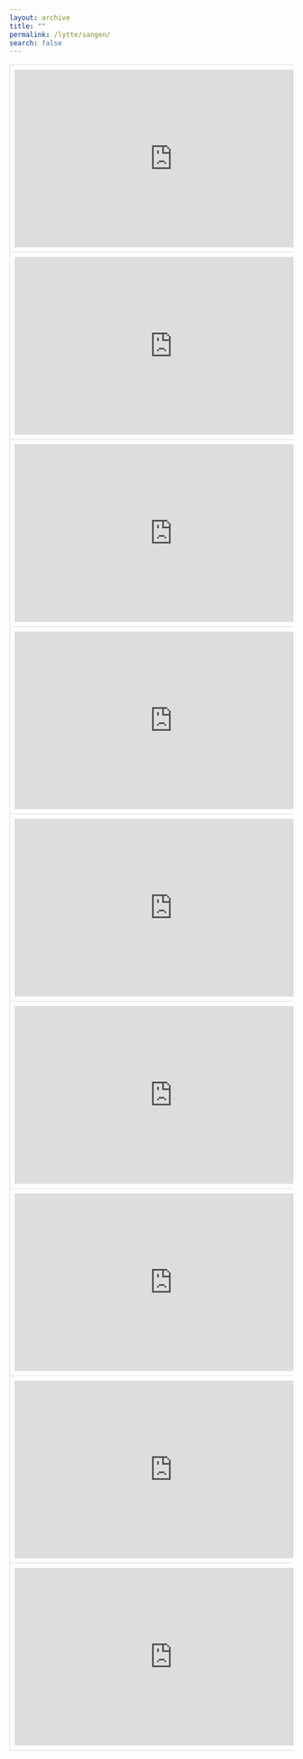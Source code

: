 ```yaml
---
layout: archive
title: ""
permalink: /lytte/sangen/
search: false
---
```


<style>
    table {
        border-collapse: collapse;
        width: 100%;
    }
    th, td {
        border: 1px solid #dddddd;
        padding: 8px;
        text-align: left;
    }
    /* Customize width for specific columns */
    th:nth-child(1), td:nth-child(1) {
        width: 30%; /* First column */
    }
    th:nth-child(2), td:nth-child(2) {
        width: 70%; /* Second column */
    }
</style>
<table align="center" cellspacing="5" style="text-align: left" width="100%">
<tr>
<td style="vertical-align: top;"> <iframe width="560" height="315" src="https://www.youtube.com/embed/kqx72Brq3hQ?si=8YZ5yF88ZJrY_khq" title="YouTube video player" frameborder="0" allow="accelerometer; autoplay; clipboard-write; encrypted-media; gyroscope; picture-in-picture; web-share" referrerpolicy="strict-origin-when-cross-origin" allowfullscreen></iframe> </td>
<td> 
<details>
<summary>
<h1> Højt fra træets grønne top - Peter Faber </h1>
</summary>
<span style="font-weight: normal">
Høit fra træets grønne top,<br>Stråler Juleglandsen;<br>Spillemand, spil lystig op,<br>Nu begynder Dandsen.<br>Læg nu smukt din Hånd in min,<br>Ikke rør ved den Rosin,<br>Først må Træet vises,<br>Siden skal det spises.<br><br>
Se Børnlil, nu gåer det godt,<br>I forståer at trave,<br>Lad den lille Sine blot<br>Fåe sin Julegave.<br>Løs kun selv det røde Bånd,<br>Hvor du ryster paa din Håånd!<br>Når du strammer Garnet!<br>Qvæler du jo Barnet.<br><br>
Peter har den Green så kjær,<br>Hvorpå Trommen hænger;<br>Hvergang han den kommer nær,<br>Vil han ikke længer.<br>Hvad du ønsker, skal du fåe,<br>Når jeg blot tør stole på,<br>At du ei vil tromme,<br>Før min Sang er omme.<br><br>
Anna hun har ingen Ro,<br>Før hun fåer sin Pakke:<br>Fire Alen Merino<br>Til en Vinterfrakke.<br>Barn! du blier mig alt for dyr,<br>Men da du så propert syer,<br>Spare vi det atter,<br>Ikke sandt, min Datter?<br><br>
Denne Fane ny og god<br>Giver jeg til Hendrik;<br>Du er stærk og du har Mod,<br>Du skal være Fændrik<br>Hvor han svinger Fanen kjækt!<br>Børn! I skylde ham Respekt;<br>Viid det er en Ære:<br>Dannebrog at bære.<br><br>
Træets allerbedste Ziir<br>Skal min William have;<br>Paa det blanke Guldpapiir<br>Maa du gjerne gnave.<br>Vær forsigtig og giv Agt,<br>Indenfor er noget lagt,<br>Som du ei maa kramme,<br>Det er til din Amme.<br><br>
O hvor er den blød og rar,<br>Sikken deilig Hue,<br>Den skal sikkre Bedstefa’er<br>Imod Frost og Snue;<br>Lotte hun kan være stolt,<br>Tænk jer, hun har Garnet holdt,<br>Det kan Hanne ikke,<br>Hun kan bare strikke.<br><br>
Børn! nu er jeg bleven træt<br>Og I fåer ei Mere,<br>Moder er i Kjøkkenet,<br>Nu skal hun traktere.<br>Derfor får hun denne Pung,<br>Løft engang, hvor den er tung!<br>Julen varer længe,<br>Koster mange Penge.
</span>
</details> 
</td>
</tr>

<tr>
<td style="vertical-align: top;"> <iframe width="560" height="315" src="https://www.youtube.com/embed/YE4oZj28T4w?si=Ezav3zjChWPWu_le" title="YouTube video player" frameborder="0" allow="accelerometer; autoplay; clipboard-write; encrypted-media; gyroscope; picture-in-picture; web-share" referrerpolicy="strict-origin-when-cross-origin" allowfullscreen></iframe> </td>
<td> 
<details>
<summary>
<h1> ABC Rap - Halfdan Rasmussen </h1>
</summary>
<span style="font-weight: normal">
Ane lagde anemoner<br>I kanonen på Trekroner.<br>Ved det allerførste skud<br>Sprang Anes anemoner ud<br><br>
Bennys bukser brændte<br>Børge råbte åh<br>Børge havde nemlig<br>Bennys bukser på<br><br>
Citroner er sure og gule.<br>Cigarer er fulde af røg.<br>Charlotte er cyklet til Thule<br>Med to kasser øl og et løg,<br>Så hun har nok tabt sig en smule.<br><br>
Dorte fik en dukke. <br>Dukken var så bleg. <br>Dorte gav den levertran. <br>Dukken løb sin vej<br>
Else elsker pelse.<br>Else elsker pølse.<br>Pølse åd hun dagen lang.<br>Elses pels blev alt for trang.<br>Pelsen holdt, men Else sprak.<br>Else - pelse - pølsesnak.<br><br>
Freddy Fræk fra Fakse<br>fangede i fælder<br>femten flotte friske<br>friskefrikadeller<br><br>
Gåsen gav et gæstebud<br>for grisene til jul<br>Grisene fik gåsehud<br>da gåsen gav dem sul.<br><br>
Hundrede høns i hønsegården<br>kom op at slås en søndagmorgen.<br>Da de var færdige lå tilbage<br>en kæmpemæssig æggekage.<br><br>
Inde i Irlands bjerge<br>lever de irske dværge.<br>De spiller harpe og drikker øl<br>og sover om natten i et fingerbøl.<br><br>
Julemanden Julle<br>hader sne og kulde.<br>for at jage kulden væk<br>kører han til Julebæk<br>med sin tante Tulle<br>på en kagerulle<br><br>
Kanonkongen Knold<br>der var gal som en trold<br>købte kugler og krudt<br>for en krone,<br>kom en mægtig portion<br>i sin store kanon<br>og skød hoved og hat<br>af sin kone.<br><br>
Lirum i Virum<br>og Larum i Farum<br>tog fra Nærum<br>med fru Lærum<br>for at købe smør<br>i Smørum.<br><br>
Maj måneds katte<br>er bløde og glatte <br>med knurhår af silke <br>og øjne som rav. <br>Maj måneds katte <br>kan spinde og pjatte <br>og når de får killinger <br>siger de mjav!<br><br>
Norske nisser nyser ikke. <br>Når det blæser koldt fra nord <br>låser de med nissenøgler <br>deres nissenæsebor.<br><br>
Osteskipper Ostenfeldt, <br>der bor i Sundbynørre, <br>fandt en mus i Storebælt <br>og hængte den til tørre, <br>gav den kunstigt åndedræt <br>og ostemad at spise, <br>lagde den i sin kasket <br>og sang en vuggevise.<br><br>
Postbud – postbud <br>med den røde jakke, <br>ring på min dør nu <br>og bring mig en pakke, <br>en pakke der kan snakke <br>når jeg føler mig forladt, <br>en pakke med en rød lille <br>postkassekat!<br><br>
Q er et bogstav i alfabetet. <br>Man bruger det sjældent <br>men her kan du se det!<br><br>
Røde ræv! Røde ræv! <br>Lad min høne være. <br>Ellers skal jeg gi´dig tæv <br>så du bli´r så vind og skæv <br>som et havegærde!<br><br>
Sol gi´ r varme. <br>Sol gi´r sved. <br>Sol gi´r næsen fregner. <br>Sol står op <br>og sol går ned <br>osse når det regner<br><br>
Tulle tog til Tikøb, <br>købte tulipaner, <br>købte to, købte ti, <br>købte tu, købte li, <br>købte tulipaner <br>hos en indianer.<br><br>
Underlige ugle <br>vågner midt om natten, <br>kigger efter månen, <br>der er blevet væk, <br>pudser sine briller, <br>stirrer vredt på katten, <br>skriver sjove digte <br>med usynligt blæk.<br><br>
Vaskebjørnens børnebørn <br>har plads som vaskebjørnebørn <br>i vaskeriet ”Vaskebjørn”. <br>De vasker vasketøjet hvidt <br>når vasketøjet er beskidt, <br>og det er vasketøjet tit.<br><br>
X er et vejkryds hvor bilen kan vende. <br>X er en savbuk hvor far saver brænde. <br>X er de standsede vinger på møllen. <br>X er den sløjfe du binder i krøllen. <br>X er et lyserødt plaster på såret. <br>X er i Texas og Alex og Brix. <br>X er et bogstav der rimer på heks!<br><br>
Ylle, Dylle, Dolle <br>tre små lodne trolde <br>gik på jagt med vanter på <br>for at skyde hvad de så. <br>Ylle skød en kaffekande. <br>Dylle skød en stegepande. <br>Dolle skød en kasserolle. <br>Ylle, Dylle, Dolle.<br><br>
Zebra, Zebra, Zebra! <br>Er du et æsel eller hest? <br>Tror du striber klær di bedst? <br>Hvor sku´ jeg vide det fra?<br><br>
Æslet spiste æg og ærter <br>og fik slemme mavesmærter, <br>gik til doktor Æselkær <br>og fik varme omslag der, <br>fødte straks, bevar mig vel, <br>en kylling i en ærtebælg!<br><br>
Øen i søen har kun én barber. <br>Til gengæld klipper han alt hvad han ser. <br>Han klipper sin fætter, sin hund og sit får. <br>Han klipper billetter når færgerne går. <br>Han klipper sin plæne, sin hæk og sit hegn. <br>Men selv er skaldet som Roskildevej´ n<br><br>
Åge stak sin tå i åen. <br>Da en ål bed fat i tåen <br>hev han tå og ål i land <br>og stegte tåen, den dumrian!
</span>
</details> 
</td>
</tr>

<tr>
<td style="vertical-align: top;"> <iframe width="560" height="315" src="https://www.youtube.com/embed/umZ7HmTpqbo?si=dZfDNcuehY6bYN1i" title="YouTube video player" frameborder="0" allow="accelerometer; autoplay; clipboard-write; encrypted-media; gyroscope; picture-in-picture; web-share" referrerpolicy="strict-origin-when-cross-origin" allowfullscreen></iframe> </td>
<td> 
<details>
<summary>
<h1> Kalde Dem for Du - Malte Ebert </h1>
</summary>
<span style="font-weight: normal">
Første gang jeg så Dem, var jeg syv år<br>Klistret til skærmen, det var nytår<br>Deres tale var så smuk<br><br>
Tiden flyver, Deres børn er blevet forældre<br>Men Hendes Majestæt er aldrig blevet ældre<br>De er stadig smuk<br><br>
Jeg har hørt, De ryger King's<br>Jeg ku’ være Deres prins<br>Ridder hele vejen til slottet bare for еn enkelt dans<br>Jeg еr Klods-Hans<br><br>
Uh-uh, vil De la' mig kalde Dem for du?<br>Jeg vil' gi’ Dem hele verden og det halve kongerige<br>Hvis jeg ku’<br><br>
Vil De la' mig kalde Dem for du?<br>Jeg har ventet hele livet<br>De behøver ik’ at svare mig endnu<br><br>
Jeg har en sparegris fyldt op med mønter<br>Deres ansigt er på dem, Gud, hvor det pynter<br>Jeg har så svært ved at give dem væk, åh yeah<br><br>
For min kærlighed er stor ligesom Asien<br>Vi ku’ tage derhen, bruge hele apanagen<br>På en panda eller to<br><br>
De elsker Ringenes Herre<br>Men hva' med Frodo her,<br>Der vil gå hele vejen til Mordor<br>For at få et glimt af Daisy?<br>Må jeg kalde Dem baby?<br><br>
Uh-uh, vil De la' mig kalde Dem for du?<br>Jeg vil' gi’ Dem hele verden og det halve kongerige<br>Hvis jeg ku’<br><br>
Vil De la' mig kalde Dem for du?<br>Jeg har ventet hele livet<br>De behøver ik’ at svare mig endnu<br><br>
Må jeg kalde Dem for du<br>Daisy, please<br>Må jeg kalde Dem for du<br>Kom nu
</span>
</details> 
</td>
</tr>

<tr>
<td style="vertical-align: top;"> <iframe width="560" height="315" src="https://www.youtube.com/embed/jtqk_CFWJ4Q?si=mXgmmwIPNyEYzPmM" title="YouTube video player" frameborder="0" allow="accelerometer; autoplay; clipboard-write; encrypted-media; gyroscope; picture-in-picture; web-share" referrerpolicy="strict-origin-when-cross-origin" allowfullscreen></iframe> </td>
<td> 
<details>
<summary>
<h1> Den Blå Anemone - Kaj Munks </h1>
</summary>
<span style="font-weight: normal">
Hvad var det dog der skete? <br>Mit vinterfrosne hjertes kvarts <br>må smelte ved at se det, <br>den første dag i marts. <br>Hvad gennembrød den sorte jord <br>og gav den med sit søblå flor <br>et stænk af himlens tone? <br>Den lille anemone, <br>jeg planted dér i fjor.<br><br>
På Lolland jeg den hented, <br>et kærtegn fra min fødeø. <br>Så gik jeg her og vented <br>og tænkte, den må dø; <br>den savner jo sit skovkvarter, <br>sin lune luft, sit fede ler; <br>i denne fjendske zone <br>forgår min anemone, <br>jeg ser den aldrig mer.<br><br>
Nu står den der og nikker <br>så sejerssæl i Jyllands grus, <br>ukuelig og sikker <br>trods ensomhed og gus, <br>som om alverdens modgang her <br>har givet den et større værd, <br>en lille amazone <br>og dog min anemone <br>som søens bølge skær.<br><br>
Hvad var det dog der skete? <br>Mit hjerte koldt og hårdt som kvarts <br>det smelter ved at se det <br>den første dag i marts. <br>Jeg tænkte: "Evigt skiltes ad <br>min sjæl og glæden", da jeg sad <br>i vint'rens grumme done. <br>Nu gør min anemone, <br>mit hjerte atter glad.<br><br>
For denne rene farve <br>den er mig som en vårens dåb, <br>den la'r mig nyfødt arve <br>en evighed af håb. <br>Så bøjer jeg mig da mod jord <br>og stryger ømt dit silkeflor, <br>en flig af nådens trone. <br>Du lille anemone, <br>hvor er vor skaber stor!
</span>
</details> 
</td>
</tr>

<tr>
<td style="vertical-align: top;"> <iframe width="560" height="315" src="https://www.youtube.com/embed/FJhefDOjiYg?si=IlVURvuraA_QIiTF" title="YouTube video player" frameborder="0" allow="accelerometer; autoplay; clipboard-write; encrypted-media; gyroscope; picture-in-picture; web-share" referrerpolicy="strict-origin-when-cross-origin" allowfullscreen></iframe> </td>
<td> 
<details>
<summary>
<h1> Jeg er Havren - Jeppe Aakjær </h1>
</summary>
<span style="font-weight: normal">
Jeg er havren. Jeg har bjælder på, <br>mer end tyve, tror jeg, på hvert strå. <br>Bonden kalder dem for mine fold. <br>Gud velsigne ham, den bondeknold! <br><br>
Jeg blev sået, mens glade lærker sang <br>over grønne banker dagen lang; <br>humlen brumled dybt sin melodi, <br>og et rylefløjt gled ind deri. <br><br>
Mens i dug jeg groede fod for fod, <br>groede sangen sammen med min rod; <br>den, som ydmyg lægger øret til, <br>hører lærkens triller i mit spil. <br><br>
Det kan kolde hjerner ej forstå: <br>Jeg er lærkesangen på et strå, <br>livets rytme døbt i sommerdræ, <br>mer end gumlekost for øg og fæ. <br><br>
Jeg er ven med dug og grødevejr. <br>ven med landets lyse bøgetræer, <br>ven med al den danske sæd, som gror <br>øst for hav og vest for sund og fjord. <br><br>
Jeg får solens sidste lange blink, <br>før den dukker ned bag gullig brink, <br>og når aftenklokken ringer fred, <br>står jeg på min tå og ringler med. <br><br>
Jeg skal ringle barnet til dets seng, <br>ringle tågen op af sump og eng, <br>ringle freden over hjemmet ind, <br>ringle bønnen frem i fromme sind. <br><br>
Jeg er havren. Mine bjælder går <br>over lyse vange år for år, <br>ringler om, hvor sang og kærve gror <br>herligt sammen på den danske jord.
</span>
</details> 
</td>
</tr>

<tr>
<td style="vertical-align: top;"> <iframe width="560" height="315" src="https://www.youtube.com/embed/s-AOOECFK2I?si=52V6BRyEzSyZwvLf" title="YouTube video player" frameborder="0" allow="accelerometer; autoplay; clipboard-write; encrypted-media; gyroscope; picture-in-picture; web-share" referrerpolicy="strict-origin-when-cross-origin" allowfullscreen></iframe> </td>
<td> 
<details>
<summary>
<h1> Kloden Drejer Stille Rundt - Gasolin </h1>
</summary>
<span style="font-weight: normal">
Kloden drejer stille rundt i nat <br>
på kommoden ligger Soya og Karen Blixen. <br>
Månen skinner ind på din kind. <br>
Hendes strømper ligger smidt på ryggen af min lænestol <br>
og tankerne tikker af jeg døser hen efter endnu en dag. <br>
Gaden spiller sin musik for mig <br>
som en summen i det fjerne fra en stjerne. <br>
Skyggerne får liv sejler bort <br>
på en sky af cellofan der ga' mig nykker hele dagen <br>
nu ligger jeg og gemmer mig cooler af efter endnu en dag. <br>
Kloden drejer stille rundt i nat <br>
på kommoden ligger Soya og Karen Blixen. <br>
Drømme lister frem står på lur <br>
og de nikker og hvisker kom når det er mig der står for tur. <br>
Og jeg følger med stikker af fra endnu en dag
</span>
</details> 
</td>
</tr>

<tr>
<td style="vertical-align: top;"> <iframe width="560" height="315" src="https://www.youtube.com/embed/eh8zdpRb0Tw?si=gmMyOsPQ2a8lt7a8" title="YouTube video player" frameborder="0" allow="accelerometer; autoplay; clipboard-write; encrypted-media; gyroscope; picture-in-picture; web-share" referrerpolicy="strict-origin-when-cross-origin" allowfullscreen></iframe> </td>
<td> 
<details>
<summary>
<h1> Det er Hvidt Herude - Thomas Laubs </h1>
</summary>
<span style="font-weight: normal">
Det er hvidt herude, <br>kyndelmisse slår sin knude o<br>vermåde hvas og hård, <br>hvidt forneden, hvidt foroven, <br>pudret tykt står træ i skoven <br>som udi min abildgård. <br><br>
Det er tyst herude, <br>kun med sagte pik på rude <br>melder sig den små musvit. <br>Der er ingen fugl, der synger, <br>finken kun på kvisten gynger, <br>ser sig om og hvipper lidt. <br><br>
Det er koldt herude, <br>ravne skrige, ugler tude, <br>søge føde, søge læ. <br>Kragen spanker om med skaden <br>højt på rygningen af laden, <br>skeler til det tamme kræ. <br><br>
Hanen sig opsvinger <br>på en snemand, sine vinger <br>klaskende han sammenslår. <br>Krummer halsen stolt og galer - <br>hvad monstro han vil, den praler? <br>Hvis endda om tø han spår! <br><br>
Inderlig jeg længes <br>efter vår, men vintren strænges; <br>atter vinden om til nord! <br>Kom, sydvest, som frosten tvinger, <br>kom med dine tågevinger, <br>kom og løs den bundne jord!
</span>
</details> 
</td>
</tr>

<tr>
<td style="vertical-align: top;"> <iframe width="560" height="315" src="https://www.youtube.com/embed/s8FOxNmmbTg?si=eRSiYix_eADAAd9n" title="YouTube video player" frameborder="0" allow="accelerometer; autoplay; clipboard-write; encrypted-media; gyroscope; picture-in-picture; web-share" referrerpolicy="strict-origin-when-cross-origin" allowfullscreen></iframe> </td>
<td> 
<details>
<summary>
<h1> I Skovens Dybe Stille Ro - Fritz Andersen </h1>
</summary>
<span style="font-weight: normal">
I skovens dybe, stille ro, <br>hvor sangerhære bo, <br>hvor sjælen lytted mangen gang <br>til fuglens glade sang, <br>der er idyllisk stille fred <br>i skovens ensomhed, <br>og hjertets længsler tie her, <br>hvor fred og hvile er. <br><br>
Hør landsbyklokken lyder ned, <br>bebuder aftenfred, <br>småfuglen, før den går til blund, <br>end kvidrer lidt en stund. <br>I mosen kvækker højt en frø, <br>stærkt damper mark og sø, <br>nu klokken tier, - aftnens fred <br>sig stille sænker ned.
</span>
</details> 
</td>
</tr>

<tr>
<td style="vertical-align: top;"> <iframe width="560" height="315" src="https://www.youtube.com/embed/UB3hfefI8Nw?si=FCfafJxcfWh5C1fK" title="YouTube video player" frameborder="0" allow="accelerometer; autoplay; clipboard-write; encrypted-media; gyroscope; picture-in-picture; web-share" referrerpolicy="strict-origin-when-cross-origin" allowfullscreen></iframe> </td>
<td> 
<details>
<summary>
<h1> Midsommervise - Holger Drachmann </h1>
</summary>
<span style="font-weight: normal">
Vi elsker vort land, <br>når den signede jul <br>tænder stjernen i træet med glans i hvert øje, <br>når om våren hver fugl <br>over mark, under strand <br>lader stemmen til hilsende triller sig bøje: <br>vi synger din lov over vej, over gade, <br>vi kranser dit navn, når vor høst er i lade; <br>men den skønneste krans <br>bli'r dog din, sankte Hans! <br>den er bunden af sommerens hjerter så varme, <br>så glade. <br><br>
Vi elsker vort land, <br>men ved midsommer mest, <br>når hver sky over marken velsignelsen sender, <br>når af blomster er flest, <br>og når kvæget i spand <br>giver rigeligst gave til flittige hænder; <br>når ikke vi pløjer og harver og tromler, <br>når koen sin middag i kløveren gumler: <br>da går ungdom til dans <br>på dit bud, sankte Hans! <br>ret som føllet og lammet, der frit over engen sig <br>tumler. <br><br>
Vi elsker vort land, <br>og med sværdet i hånd <br>skal hver udenvælts fjende beredte os kende! <br>men mod ufredens ånd <br>over mark, under strand <br>vil vi bålet på fædrenes gravhøje tænde: <br>hver by har sin heks og hvert sogn sine trolde, <br>dem vil vi fra livet med glædesblus holde; <br>vi vil fred her til lands, <br>sankte Hans, sankte Hans! <br>den kan vindes, hvor hjerterne aldrig bli'r <br>tvivlende kolde!
</span>
</details> 
</td>
</tr>
</table>